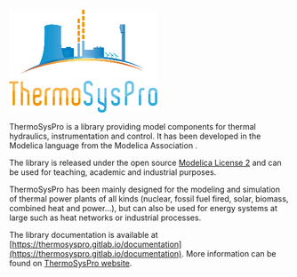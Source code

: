 ![ThermoSysPro](ThermoSysPro/logo_tsp.png)

ThermoSysPro is a library providing model components for thermal hydraulics, instrumentation and control. It has been developed in the Modelica language from the Modelica Association .

The library is released under the open source [Modelica License 2](https://www.modelica.org/licenses/ModelicaLicense2) and can be used for teaching, academic and industrial purposes.

ThermoSysPro has been mainly designed for the modeling and simulation of thermal power plants of all kinds (nuclear, fossil fuel fired, solar, biomass, combined heat and power…), but can also be used for energy systems at large such as heat networks or industrial processes.

The library documentation is available at [https://thermosyspro.gitlab.io/documentation](https://thermosyspro.gitlab.io/documentation).
More information can be found on [ThermoSysPro website](https://thermosyspro.com). 